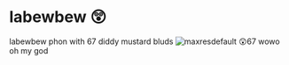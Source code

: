 # labewbew 😲
labewbew phon with 67 diddy mustard bluds
![maxresdefault](https://github.com/user-attachments/assets/21311056-f5b5-40fa-943d-3c7730ed5a89)
😲67 wowo oh my god
